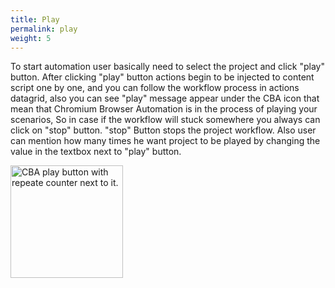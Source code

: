```yaml
---
title: Play
permalink: play
weight: 5
---
```


To start automation user basically need to select the project and click "play" button. After clicking "play" button actions begin to be injected to content script one by one, and you can follow the workflow process in actions datagrid, also you can see "play" message appear under the CBA icon that mean that Chromium Browser Automation is in the process of playing your scenarios, So in case if the workflow will stuck somewhere you always can click on "stop" button. "stop" Button stops the project workflow. Also user can mention how many times he want project to be played by changing the value in the textbox next to "play" button. 

<p>
  <img src="/images/extension/repeate.jpg" alt="CBA play button with repeate counter next to it." width="180px">
</p>
